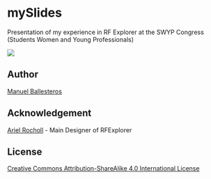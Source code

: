 # mySlides
Presentation of my experience in RF Explorer at the SWYP Congress (Students Women and Young Professionals)

![](https://github.com/mballesteros-RFExplorer/mySlides/blob/master/2017_03_10-Granada_SWYP17_Congress/event_photos/SWYP_Conference_Manuel_Ballesteros%20(1).jpg)

## Author

[Manuel Ballesteros](https://github.com/mballesteros-RFExplorer) 

## Acknowledgement 

[Ariel Rocholl](https://github.com/arocholl) - Main Designer of RFExplorer

## License

[Creative Commons Attribution-ShareAlike 4.0 International License](http://creativecommons.org/licenses/by-sa/4.0/)